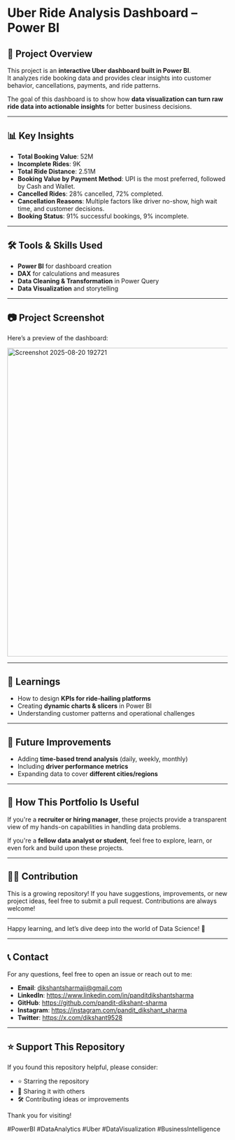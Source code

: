 # Uber Ride Analysis Dashboard – Power BI

## 📌 Project Overview
This project is an **interactive Uber dashboard built in Power BI**.  
It analyzes ride booking data and provides clear insights into customer behavior, cancellations, payments, and ride patterns.  

The goal of this dashboard is to show how **data visualization can turn raw ride data into actionable insights** for better business decisions.  

---

## 📊 Key Insights
- **Total Booking Value**: 52M  
- **Incomplete Rides**: 9K  
- **Total Ride Distance**: 2.51M  
- **Booking Value by Payment Method**: UPI is the most preferred, followed by Cash and Wallet.  
- **Cancelled Rides**: 28% cancelled, 72% completed.  
- **Cancellation Reasons**: Multiple factors like driver no-show, high wait time, and customer decisions.  
- **Booking Status**: 91% successful bookings, 9% incomplete.  

---

## 🛠 Tools & Skills Used
- **Power BI** for dashboard creation  
- **DAX** for calculations and measures  
- **Data Cleaning & Transformation** in Power Query  
- **Data Visualization** and storytelling  

---

## 📷 Project Screenshot
Here’s a preview of the dashboard:  


<img width="1250" height="704" alt="Screenshot 2025-08-20 192721" src="https://github.com/user-attachments/assets/91abd042-a87f-431e-8dbf-c0a920e21a52" />

---

## 🎯 Learnings
- How to design **KPIs for ride-hailing platforms**  
- Creating **dynamic charts & slicers** in Power BI  
- Understanding customer patterns and operational challenges  

---

## 🚀 Future Improvements
- Adding **time-based trend analysis** (daily, weekly, monthly)  
- Including **driver performance metrics**  
- Expanding data to cover **different cities/regions**  

---

## 🧩 How This Portfolio Is Useful

If you're a **recruiter or hiring manager**, these projects provide a transparent view of my hands-on capabilities in handling data problems.

If you're a **fellow data analyst or student**, feel free to explore, learn, or even fork and build upon these projects.

---

## 👩‍💻 Contribution

This is a growing repository! If you have suggestions, improvements, or new project ideas, feel free to submit a pull request. Contributions are always welcome!

---

Happy learning, and let’s dive deep into the world of Data Science! 🎉

---

## 📞 Contact

For any questions, feel free to open an issue or reach out to me:

- **Email**: dikshantsharmaji@gmail.com
- **LinkedIn**: https://www.linkedin.com/in/panditdikshantsharma
- **GitHub**: https://github.com/pandit-dikshant-sharma
- **Instagram**: https://instagram.com/pandit_dikshant_sharma
- **Twitter**: https://x.com/dikshant9528

---

## ⭐ Support This Repository

If you found this repository helpful, please consider:
- ⭐ Starring the repository
- 🔁 Sharing it with others
- 🛠 Contributing ideas or improvements

Thank you for visiting!

#PowerBI #DataAnalytics #Uber #DataVisualization #BusinessIntelligence
